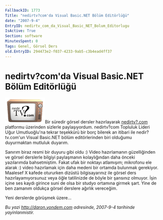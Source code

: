 ```yaml
---
FallbackID: 1773
Title: "nedirtv?com'da Visual Basic.NET Bölüm Editörlüğü"
date: "2007-9-4"
EntryID: nedirtv_com_da_Visual_Basic_NET_Bolum_Editorlugu
IsActive: True
Section: software
MinutesSpent: 0
Tags: Genel, Görsel Ders
old.EntryID: 294473e2-f037-4233-9ab5-c3b4ead4ff37
---
```

# nedirtv?com'da Visual Basic.NET Bölüm Editörlüğü
![](media/nedirtv_com_da_Visual_Basic_NET_Bolum_Editorlugu/nedirtv_logo.png)Bir süredir
görsel dersler hazırlayarak [nedirtv?.com](http://www.nedirtv.com)
platformu üzerinden sizlerle paylaşıyordum. nedirtv?com Topluluk Lideri
Uğur Umutluoğlu'na tekrar teşekkürü bir borç bilerek an itibari ile
nedir?tv.com'un Visual Basic.NET bölüm editörlerinden biri olduğumu
duyurmaktan mutluluk duyarım.

Sanırım biraz resmi bir duyuru gibi oldu :) Video hazırlamanın
güzelliğinden ve görsel derslerle bilgiyi paylaşmanın kolaylığından daha
önceki yazılarımda bahsetmiştim. Fakat ufak bir noktayı atlamışım;
mikrofonu ele alarak :) video hazırlamak için daha medeni bir ortamda
bulunmak gerekiyor. Maalesef X kafede otururken dizüstü bilgisayarınız
ile görsel ders hazırlayamıyorsunuz veya öğle tatilinizde de böyle bir
şansınız olmuyor. İşin içine ses kaydı girince suni de olsa bir studyo
ortamına girmek şart. Yine de ben zamanım oldukça görsel derslere
ağırlık vereceğim.

Yeni derslerde görüşmek üzere...



*Bu yazi http://daron.yondem.com adresinde, 2007-9-4 tarihinde yayinlanmistir.*
